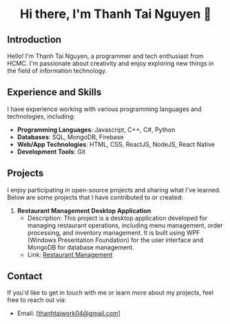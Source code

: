# <p align="center">Hi there, I'm Thanh Tai Nguyen 👋</p>

## Introduction

Hello! I'm Thanh Tai Nguyen, a programmer and tech enthusiast from HCMC. I'm passionate about creativity and enjoy exploring new things in the field of information technology.

## Experience and Skills

I have experience working with various programming languages and technologies, including:

- **Programming Languages**: Javascript, C++, C#, Python
- **Databases**: SQL, MongoDB, Firebase
- **Web/App Technologies**: HTML, CSS, ReactJS, NodeJS, React Native
- **Development Tools**: Git

## Projects

I enjoy participating in open-source projects and sharing what I've learned. Below are some projects that I have contributed to or created:

1. **Restaurant Management Desktop Application**
   - Description: This project is a desktop application developed for managing restaurant operations, including menu management, order processing, and inventory management. It is built using WPF (Windows Presentation Foundation) for the user interface and MongoDB for database management.
   - Link: [Restaurant Management](https://github.com/DoAnLapTrinhTrucQuanUIT/IT008.O13)

## Contact

If you'd like to get in touch with me or learn more about my projects, feel free to reach out via:

- Email: [thanhtaiwork04@gmail.com]
